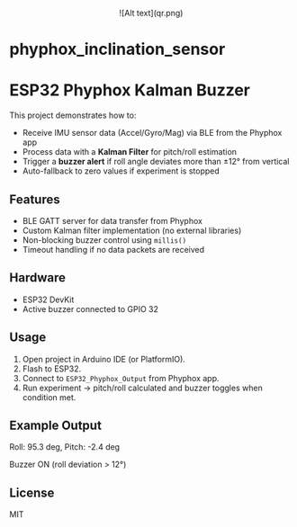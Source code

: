 <p align="center">
![Alt text](qr.png)
</p>

# phyphox_inclination_sensor

# ESP32 Phyphox Kalman Buzzer

This project demonstrates how to:
- Receive IMU sensor data (Accel/Gyro/Mag) via BLE from the Phyphox app
- Process data with a **Kalman Filter** for pitch/roll estimation
- Trigger a **buzzer alert** if roll angle deviates more than ±12° from vertical
- Auto-fallback to zero values if experiment is stopped

## Features
- BLE GATT server for data transfer from Phyphox
- Custom Kalman filter implementation (no external libraries)
- Non-blocking buzzer control using `millis()`
- Timeout handling if no data packets are received

## Hardware
- ESP32 DevKit
- Active buzzer connected to GPIO 32

## Usage
1. Open project in Arduino IDE (or PlatformIO).
2. Flash to ESP32.
3. Connect to `ESP32_Phyphox_Output` from Phyphox app.
4. Run experiment → pitch/roll calculated and buzzer toggles when condition met.

## Example Output
Roll: 95.3 deg, Pitch: -2.4 deg

Buzzer ON (roll deviation > 12°)

## License
MIT

